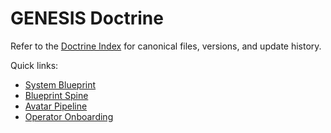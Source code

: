 # GENESIS Doctrine

Refer to the [Doctrine Index](../docs/doctrine_index.md) for canonical files, versions, and update history.

Quick links:

- [System Blueprint](../docs/system_blueprint.md#chakra-cycle-engine)
- [Blueprint Spine](../docs/blueprint_spine.md#heartbeat-propagation-and-self-healing)
- [Avatar Pipeline](../docs/avatar_pipeline.md#heartbeat-and-session-management)
- [Operator Onboarding](../docs/operator_onboarding.md#multi-agent-streams)
